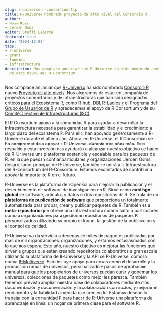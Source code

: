 ```yaml
---
slug: r-universe-r-consortium-tlp
title: R-Universe nombrado proyecto de alto nivel del Consorcio R
author:
- Noam Ross
- Jeroen Ooms
editor: Steffi LaZerte
featured: true
date: '2024-12-03'
tags:
- r-universe
- grant
- funding
- infrastructure
description: Nos complace anunciar que R-Universe ha sido nombrado nuevo proyecto
  de alto nivel del R-Consortium.
---
```


Nos complace anunciar que [R-Universo](/r-universe/)
ha sido nombrado [Consorcio R](https://r-consortium.org) nuevo [Proyecto de alto nivel](https://r-consortium.org/all-projects/) ¡!  Nos alegramos
de estar en compañía de proyectos comunitarios y de infraestructuras que han sido
designados críticos para el Ecosistema R, como [R-hub](https://blog.r-hub.io/), [DBI](https://r-dbi.org/), [R-Ladies](https://rladies.org/) y el
[Programa del Grupo de Usuarios de R](https://r-consortium.org/all-projects/isc-working-groups.html) y agradecemos el apoyo de R Consortium y de
su [Comité Directivo de Infraestructuras (ISC)](https://r-consortium.org/about/governance#infrastructure-steering-committee)

El R Consortium apoya a la comunidad R para ayudar a desarrollar la infraestructura
necesaria para garantizar la estabilidad y el crecimiento a largo plazo del ecosistema R. Para ello,
han apoyado generosamente a R-Universe durante el último año. Ahora, en
R-Universe, el R Consortium se ha comprometido a apoyar a R-Universe.
durante tres años más. Este respaldo y esta inversión nos ayudarán a alcanzar nuestro objetivo
de hacer de R-Universe una plataforma sostenible y escalable para los paquetes de R.
en la que puedan confiar particulares y organizaciones. Jeroen Ooms,
desarrollador principal de R-Universe, también se unirá a la Infraestructura del R-Consortium
del R-Consortium. Estamos encantados de contribuir a apoyar la importante
R en el futuro.

R-Universe es la plataforma de rOpenSci para mejorar la publicación y el descubrimiento de software de investigación en R.
Sirve como **catálogo global** de software, artículos y datos
en los repositorios de R.  Se trata de un **plataforma de publicación de software** que proporciona un
totalmente automatizada para probar, crear y publicar paquetes de R. También es
a **meta-repositorio** que ofrece una infraestructura común tanto a particulares como a
organizaciones para gestionar repositorios de paquetes R personalizados utilizando su propio enfoque.
la gestión de la publicación y el control de calidad.

R-Universe ya da servicio a decenas de miles de paquetes publicados por más de mil organizaciones.
organizaciones, y estamos entusiasmados con lo que nos espera. Este año, nuestro objetivo es mejorar las funciones que sirven a grupos que
están creando repositorios colaborativos a gran escala utilizando la plataforma de R-Universe
y la API de R-Universe, como la nueva [R-Multiverse](https://r-multiverse.org/). Esto incluye
apoyo para cosas como el desarrollo y la producción ramas de universos, personalizado
y pasos de aprobación manual para que los propietarios de universos puedan curar y gobernar los universos.
colecciones de paquetes como mejor les parezca.
También tenemos previsto ampliar nuestra base de colaboradores mediante más documentación y
documentación y la colaboración con socios, y mejorar el rendimiento y la fiabilidad a medida que
creciendo. Estamos deseando trabajar con la comunidad R para hacer de R-Universe una plataforma de aprendizaje en línea.
un hogar de primera clase para el software R.


